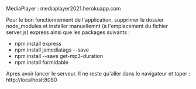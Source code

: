 MediaPlayer : mediaplayer2021.herokuapp.com


Pour le bon fonctionnement de l'application, supprimer le dossier node_modules et installer manuellemnt (à l'emplacement du fichier server.js) express ainsi que les packages suivants :

- npm install express
- npm install jsmediatags --save 
- npm install --save get-mp3-duration
- npm install formidable

 Apres avoir lancer le serveur. Il ne reste qu'aller dans le navigateur et taper : http://localhost:8080
